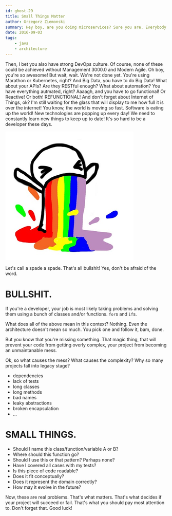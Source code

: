 ```yaml
---
id: ghost-29
title: Small Things Matter
author: Grzegorz Ziemonski
summary: Hey boy, are you doing microservices? Sure you are. Everybody does. Have you moved to 4-tier architecture already? Are your applications cloud-native? Have you containero-dockerized yourself? All of it?
date: 2016-09-03
tags:
    - java
    - architecture
---
```

Then, I bet you also have strong DevOps culture. Of course, none of these could be achieved without Management 3000.0 and Modern Agile. Oh boy, you're so awesome! But wait, wait. We're not done yet. You're using Marathon or Kubernetes, right? And Big Data, you have to do Big Data! What about your APIs? Are they RESTful enough? What about automation? You have everything autmated, right? Aaaagh, and you have to go functional! Or Reactive! Or both! REFUNCTIONAL! And don't forget about Internet of Things, ok? I'm still waiting for the glass that will display to me how full it is over the internet! You know, the world is moving so fast. Software is eating up the world! New technologies are popping up every day! We need to constantly learn new things to keep up to date! It's so hard to be a developer these days.

![](/img/rainbow_puke.jpg)

Let's call a spade a spade. That's all bullshit! Yes, don't be afraid of the word.

# BULLSHIT.

If you're a developer, your job is most likely taking problems and solving them using a bunch of classes and/or functions. `for`s and `if`s.

What does all of the above mean in this context? Nothing. Even the architecture doesn't mean so much. You pick one and follow it, bam, done.

But you know that you're missing something. That magic thing, that will prevent your code from getting overly complex, your project from becoming an unmaintanable mess.

Ok, so what causes the mess? What causes the complexity? Why so many projects fall into legacy stage?

* dependencies
* lack of tests
* long classes
* long methods
* bad names
* leaky abstractions
* broken encapsulation
* ...

# SMALL THINGS.

* Should I name this class/function/variable A or B?
* Where should this function go?
* Should I use this or that pattern? Parhaps none?
* Have I covered all cases with my tests?
* Is this piece of code readable?
* Does it fit conceptually?
* Does it represent the domain correctly?
* How may it evolve in the future?

Now, these are real problems. That's what matters. That's what decides if your project will succeed or fail. That's what you should pay most attention to. Don't forget that. Good luck!